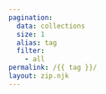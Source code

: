 ```yaml
---
pagination:
  data: collections
  size: 1
  alias: tag
  filter: 
    - all
permalink: /{{ tag }}/
layout: zip.njk
---
```

